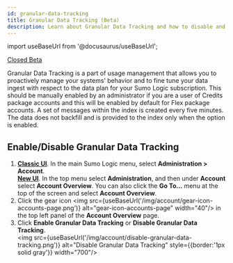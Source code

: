 ```yaml
---
id: granular-data-tracking
title: Granular Data Tracking (Beta)
description: Learn about Granular Data Tracking and how to disable and enable Granular Data Tracking.
---
```


<head>
  <meta name="robots" content="noindex" />
</head>

import useBaseUrl from '@docusaurus/useBaseUrl';

<p><a href="/docs/beta"><span className="beta">Closed Beta</span></a></p>

Granular Data Tracking is a part of usage management that allows you to proactively manage your systems’ behavior and to fine tune your data ingest with respect to the data plan for your Sumo Logic subscription. This should be manually enabled by an administrator if you are a user of Credits package accounts and this will be enabled by default for Flex package accounts. A set of messages within the index is created every five minutes. The data does not backfill and is provided to the index only when the option is enabled.

## Enable/Disable Granular Data Tracking

1. [**Classic UI**](/docs/get-started/sumo-logic-ui-classic). In the main Sumo Logic menu, select **Administration > Account**. <br/>[**New UI**](/docs/get-started/sumo-logic-ui). In the top menu select **Administration**, and then under **Account** select **Account Overview**. You can also click the **Go To...** menu at the top of the screen and select **Account Overview**. 
1. Click the gear icon <img src={useBaseUrl('/img/account/gear-icon-accounts-page.png')} alt="gear-icon-accounts-page" width="40"/> in the top left panel of the **Account Overview** page.
1. Click **Enable Granular Data Tracking** or **Disable Granular Data Tracking**.<br/><img src={useBaseUrl('/img/account/disable-granular-data-tracking.png')} alt="Disable Granular Data Tracking" style={{border:'1px solid gray'}} width="700"/> 